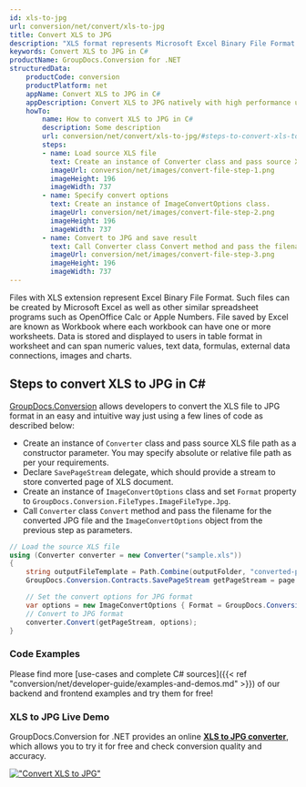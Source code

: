 ```yaml
---
id: xls-to-jpg
url: conversion/net/convert/xls-to-jpg
title: Convert XLS to JPG
description: "XLS format represents Microsoft Excel Binary File Format with .xls extension. Learn how to convert XLS to JPG file programmatically in C# language using GroupDocs.Conversion for .NET library."
keywords: Convert XLS to JPG in C#
productName: GroupDocs.Conversion for .NET
structuredData:
    productCode: conversion
    productPlatform: net
    appName: Convert XLS to JPG in C#
    appDescription: Convert XLS to JPG natively with high performance using C# language and server side GroupDocs.Conversion for .NET APIs, without the use of any software like Microsoft or Open Office.
    howTo:
        name: How to convert XLS to JPG in C# 
        description: Some description
        url: conversion/net/convert/xls-to-jpg/#steps-to-convert-xls-to-jpg-in-c
        steps:
        - name: Load source XLS file 
          text: Create an instance of Converter class and pass source XLS file path as a constructor parameter. You may specify absolute or relative file path as per your requirements. 
          imageUrl: conversion/net/images/convert-file-step-1.png
          imageHeight: 196
          imageWidth: 737
        - name: Specify convert options 
          text: Create an instance of ImageConvertOptions class.
          imageUrl: conversion/net/images/convert-file-step-2.png
          imageHeight: 196
          imageWidth: 737
        - name: Convert to JPG and save result 
          text: Call Converter class Convert method and pass the filename for the converted HTML file and the ImageConvertOptions object from the previous step as parameters.
          imageUrl: conversion/net/images/convert-file-step-3.png
          imageHeight: 196
          imageWidth: 737
---
```


Files with XLS extension represent Excel Binary File Format. Such files can be created by Microsoft Excel as well as other similar spreadsheet programs such as OpenOffice Calc or Apple Numbers. File saved by Excel are known as Workbook where each workbook can have one or more worksheets. Data is stored and displayed to users in table format in worksheet and can span numeric values, text data, formulas, external data connections, images and charts.

## Steps to convert XLS to JPG in C#

[GroupDocs.Conversion](https://products.groupdocs.com/conversion/net) allows developers to convert the XLS file to JPG format in an easy and intuitive way just using a few lines of code as described below:

* Create an instance of `Converter` class and pass source XLS file path as a constructor parameter. You may specify absolute or relative file path as per your requirements. 
* Declare `SavePageStream` delegate, which should provide a stream to store converted page of XLS document.
* Create an instance of `ImageConvertOptions` class and set `Format` property to `GroupDocs.Conversion.FileTypes.ImageFileType.Jpg`.
* Call `Converter` class `Convert` method and pass the filename for the converted JPG file and the `ImageConvertOptions` object from the previous step as parameters.

```csharp
// Load the source XLS file
using (Converter converter = new Converter("sample.xls"))
{
    string outputFileTemplate = Path.Combine(outputFolder, "converted-page-{0}.jpg");
    GroupDocs.Conversion.Contracts.SavePageStream getPageStream = page => new FileStream(string.Format(outputFileTemplate, page), FileMode.Create);

    // Set the convert options for JPG format
    var options = new ImageConvertOptions { Format = GroupDocs.Conversion.FileTypes.ImageFileType.Jpg };   
    // Convert to JPG format
    converter.Convert(getPageStream, options);
}
```

### Code Examples

Please find more [use-cases and complete C# sources]({{< ref "conversion/net/developer-guide/examples-and-demos.md" >}}) of our backend and frontend examples and try them for free!

### XLS to JPG Live Demo

GroupDocs.Conversion for .NET provides an online [**XLS to JPG converter**](https://products.groupdocs.app/conversion/xls-to-jpg), which allows you to try it for free and check conversion quality and accuracy.

[!["Convert XLS to JPG"](conversion/net/images/convert-to-jpg/convert-xls-to-jpg.png)](https://products.groupdocs.app/conversion/xls-to-jpg)